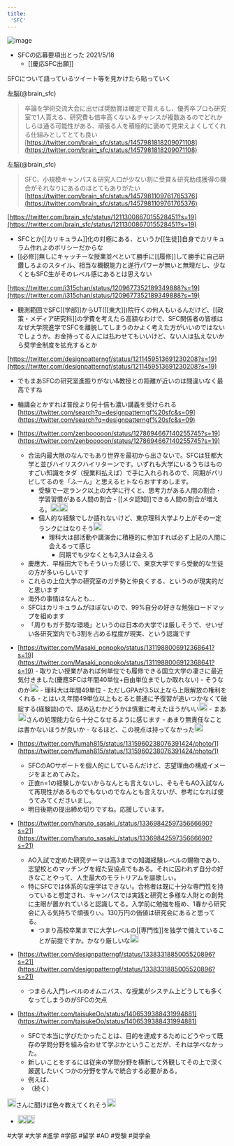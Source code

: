 ```yaml
---
title:
 'SFC'
---
```


![image](https://gyazo.com/5305c455cc427abb811f928feae7c86b/thumb/1000)

- SFCの応募要項出とった 2021/5/18
    - [[慶応SFC出願]]




SFCについて語っているツイート等を見かけたら貼っていく

左脳(@brain_sfc)
> 卒論を学術交流大会に出せば奨励賞は確定で貰えるし、優秀卒プロも研究室で1人貰える、研究費も倍率高くない＆チャンスが複数あるのでどれかしらは通る可能性がある、頑張る人を積極的に褒めて見栄えよくしてくれる仕組みとしてとても良い
[https://twitter.com/brain_sfc/status/1457981818209071108](https://twitter.com/brain_sfc/status/1457981818209071108)

左脳(@brain_sfc)
> SFC、小規模キャンパス＆研究人口が少ない割に受賞＆研究助成獲得の機会がそれなりにあるのはとてもありがたい
[https://twitter.com/brain_sfc/status/1457981109761765376](https://twitter.com/brain_sfc/status/1457981109761765376)

[https://twitter.com/brain_sfc/status/1211300867015528451?s=19](https://twitter.com/brain_sfc/status/1211300867015528451?s=19)
- SFCとか[[カリキュラム]]化の対極にある、というか[[生徒]]自身でカリキュラム作れよのポリシーだからな
- [[必修]]無しにキャッチーな授業並べといて勝手に[[履修]]して勝手に自己研鑽しろよのスタイル、相当な概観能力と遂行パワーが無いと無理だし、少なくともSFC生がそのレベル感にあるとは思えない

[https://twitter.com/i315chan/status/1209677352189349888?s=19](https://twitter.com/i315chan/status/1209677352189349888?s=19)
- 観測範囲でSFC[[学部]]からUT([[東大]])院行くの何人もいるんだけど、[[政策・メディア研究科]]の学費を考えたら高額なわけで、SFC関係者の皆様はなぜ大学院進学でSFCを離脱してしまうのかよく考えた方がいいのではないでしょうか。お金持ってる人には払わせてもいいけど、ない人は払えないから奨学金制度を拡充するとか

[https://twitter.com/designpatterngf/status/1211459513691230208?s=19](https://twitter.com/designpatterngf/status/1211459513691230208?s=19)
- でもまあSFCの研究室進振りがない&教授との距離が近いのは間違いなく最高ですね
- 輪講会とかすれば普段より何十倍も濃い講義を受けられる
[https://twitter.com/search?q=designpatterngf%20sfc&s=09](https://twitter.com/search?q=designpatterngf%20sfc&s=09)

- [https://twitter.com/zenbooooon/status/1278694667140255745?s=19](https://twitter.com/zenbooooon/status/1278694667140255745?s=19)
    - 合法内最大限のなんでもあり世界を最初から出さないで。SFCは狂都大学と並びハイリスクハイリターンです。いずれも大学にいるうちはものすごい知識をタダ（授業料払えば）で手に入れられるので、同期がパリピしてるのを「ふーん」と思えるヒトならおすすめします。
        - 受験で一定ランク以上の大学に行くと、思考力がある人間の割合・学習習慣がある人間の割合・[[メタ認知]]できる人間の割合が増える。<img src='https://scrapbox.io/api/pages/blu3mo-public/Chieest/icon' alt='Chieest.icon' height="19.5"/><img src='https://scrapbox.io/api/pages/blu3mo-public/takker/icon' alt='takker.icon' height="19.5"/>
        - 個人的な経験でしか語れないけど、東京理科大学より上がその一定ランクにはなりそう<img src='https://scrapbox.io/api/pages/blu3mo-public/takker/icon' alt='takker.icon' height="19.5"/>
            - 理科大は部活動や講演会に積極的に参加すれば必ず上記の人間に会えるって感じ
                - 同期でも少なくとも2,3人は会える
    - 慶應大、早稲田大でもそういった感じで、東京大学ですら受動的な生徒の方が多いらしいです
    - これらの上位大学の研究室のガチ勢と仲良くする、というのが現実的だと思います
    - 海外の事情はなんとも…
    - SFCはカリキュラムがほぼないので、99%自分の好きな勉強ロードマップを組めます
    - 「周りもガチ勢な環境」というのは日本の大学では厳しそうで、せいぜい各研究室内でも3割を占める程度が現実、という認識です

- [https://twitter.com/Masaki_ponpoko/status/1311988006912368641?s=19](https://twitter.com/Masaki_ponpoko/status/1311988006912368641?s=19)
        - 取りたい授業があれば何単位でも履修できる国立大学の凄さに最近気付きました(慶應SFCは年間40単位+自由単位までしか取れない)
        - そうなのか<img src='https://scrapbox.io/api/pages/blu3mo-public/takker/icon' alt='takker.icon' height="19.5"/>
            - 理科大は年間49単位
                - ただしGPAが3.5以上なら上限解放の権利をくれる
            - とはいえ年間49単位以上もとると普通に予復習が追いつかなくて破綻する(経験談)ので、詰め込むかどうかは慎重に考えたほうがいい<img src='https://scrapbox.io/api/pages/blu3mo-public/takker/icon' alt='takker.icon' height="19.5"/>
                - まあ<img src='https://scrapbox.io/api/pages/blu3mo-public/blu3mo/icon' alt='blu3mo.icon' height="19.5"/>さんの処理能力なら十分こなせるように感じます
                - あまり無責任なことは書かないほうが良いか
            - なるほど、この視点は持ってなかった<img src='https://scrapbox.io/api/pages/blu3mo-public/blu3mo/icon' alt='blu3mo.icon' height="19.5"/>

- [https://twitter.com/fumah815/status/1315960238076391424/photo/1](https://twitter.com/fumah815/status/1315960238076391424/photo/1)
    - SFCのAOサポートを個人的にしているんだけど、志望理由の構成イメージをまとめてみた。
    - 正直n=1の経験しかないからなんとも言えないし、そもそもAO入試なんて再現性があるものでもないのでなんとも言えないが、参考になれば使うてみてくださいまし。
    - 明日後期の提出締め切りですね。応援しています。

- [https://twitter.com/haruto_sasaki_/status/1336984259735666690?s=21](https://twitter.com/haruto_sasaki_/status/1336984259735666690?s=21)
    - AO入試で定めた研究テーマは高3までの知識経験レベルの賜物であり、志望校とのマッチングを経た妥協点でもある。それに囚われず自分の好きなことやって、人生最大のモラトリアムを謳歌しぃ。
    - 特にSFCでは体系的な座学はできない。合格者は既に十分な専門性を持っていると想定され、キャンパスでは実践と研究と多様な人財との創発に主眼が置かれていると認識してる。入学前に勉強を極め、1春から研究会に入る気持ちで頑張りぃ。130万円の価値は研究会にあると思ってる。
        - つまり高校卒業までに大学レベルの[[専門性]]を独学で備えていることが前提ですか。かなり厳しいな<img src='https://scrapbox.io/api/pages/blu3mo-public/takker/icon' alt='takker.icon' height="19.5"/>
- [https://twitter.com/designpatterngf/status/1338331885005520896?s=21](https://twitter.com/designpatterngf/status/1338331885005520896?s=21)
    - つまらん入門レベルのオムニバス、な授業がシステム上どうしても多くなってしまうのがSFCの欠点

- [https://twitter.com/taisukeOo/status/1406539388431994881](https://twitter.com/taisukeOo/status/1406539388431994881)
    - SFCで本当に学びたかったことは、目的を達成するためにどうやって既存の学問分野を組み合わせて学ぶかということだが、それは学べなかった。
    - 新しいことをするには従来の学問分野を横断して外観してその上で深く厳選したいくつかの分野を学んで統合する必要がある。
    - 例えば、
    - （続く）

<img src='https://scrapbox.io/api/pages/blu3mo-public/masui/icon' alt='masui.icon' height="19.5"/>さんに聞けば色々教えてくれそう<img src='https://scrapbox.io/api/pages/blu3mo-public/takker/icon' alt='takker.icon' height="19.5"/>
- <img src='https://scrapbox.io/api/pages/icons/たしかに/icon' alt='/icons/たしかに.icon' height="19.5"/><img src='https://scrapbox.io/api/pages/blu3mo-public/blu3mo/icon' alt='blu3mo.icon' height="19.5"/>

#大学 #大学 #進学 #学部 #留学 #AO #受験 #奨学金
